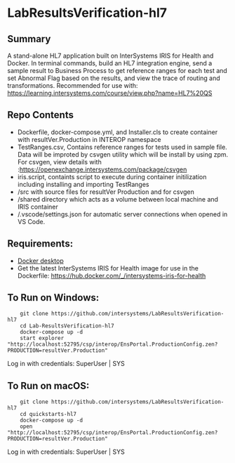 ﻿# LabResultsVerification-hl7  

## Summary
A stand-alone HL7 application built on InterSystems IRIS for Health and Docker. 
In terminal commands, build an HL7 integration engine, send a sample result to Business Process to get reference ranges for each test and set Abnormal Flag based on the results, and view the trace of routing and transformations.
Recommended for use with: https://learning.intersystems.com/course/view.php?name=HL7%20QS  

## Repo Contents   
* Dockerfile, docker-compose.yml, and Installer.cls to create container with 
  resultVer.Production in INTEROP namespace  
* TestRanges.csv, Contains reference ranges for tests used in sample file. Data will
  be improted by csvgen utility which will be install by using zpm.
  For csvgen, view details with :https://openexchange.intersystems.com/package/csvgen
* iris.script, containts script to execute during container initilization including 
  installing and importing TestRanges
* /src with source files for resultVer Production and for csvgen  
* /shared directory which acts as a volume between local machine and IRIS container 
* /.vscode/settings.json for automatic server connections when opened in VS Code. 

## Requirements:  
* [Docker desktop]( https://www.docker.com/products/docker-desktop)
* Get the latest InterSystems IRIS for Health image for use in the Dockerfile: https://hub.docker.com/_/intersystems-iris-for-health  

## To Run on Windows:  
```
	git clone https://github.com/intersystems/LabResultsVerification-hl7  
	cd Lab-ResultsVerification-hl7  
	docker-compose up -d  
	start explorer "http://localhost:52795/csp/interop/EnsPortal.ProductionConfig.zen?PRODUCTION=resultVer.Production"
```
Log in with credentials: SuperUser | SYS

## To Run on macOS:  

```
	git clone https://github.com/intersystems/LabResultsVerification-hl7 
	cd quickstarts-hl7  
	docker-compose up -d  
	open "http://localhost:52795/csp/interop/EnsPortal.ProductionConfig.zen?PRODUCTION=resultVer.Production"
```
Log in with credentials: SuperUser | SYS
